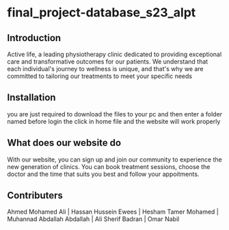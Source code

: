 # final_project-database_s23_alpt
## Introduction
Active life, a leading physiotherapy clinic dedicated to providing exceptional care and
transformative outcomes for our patients. We understand that each individual's journey to wellness is
unique, and that's why we are committed to tailoring our treatments to meet your specific needs
## Installation
you are just required to download the files to your pc and then enter a folder named before login the click in home file and the website will work properly

## What does our website do
With our website, you can sign up and join our community to experience the new generation of clinics. 
You can book treatment sessions, choose the doctor and the time that suits you best and follow your appoitments.

## Contributers
Ahmed Mohamed Ali |
Hassan Hussein Ewees |
Hesham Tamer Mohamed |
Muhannad Abdallah Abdallah |
Ali Sherif Badran |
Omar Nabil 

